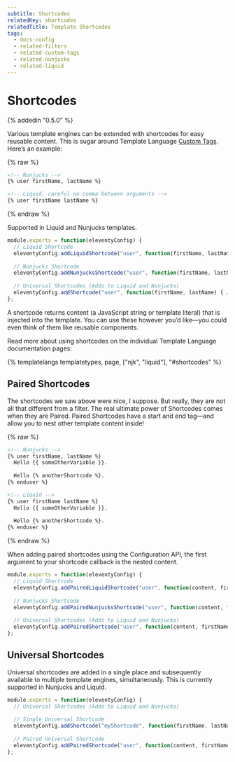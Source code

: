 ```yaml
---
subtitle: Shortcodes
relatedKey: shortcodes
relatedTitle: Template Shortcodes
tags:
  - docs-config
  - related-filters
  - related-custom-tags
  - related-nunjucks
  - related-liquid
---
```

# Shortcodes

{% addedin "0.5.0" %}

Various template engines can be extended with shortcodes for easy reusable content. This is sugar around Template Language [Custom Tags](/docs/custom-tags/). Here’s an example:

{% raw %}
```html
<!-- Nunjucks -->
{% user firstName, lastName %}
```

```html
<!-- Liquid, careful no comma between arguments -->
{% user firstName lastName %}
```
{% endraw %}


Supported in Liquid and Nunjucks templates.

```js
module.exports = function(eleventyConfig) {
  // Liquid Shortcode
  eleventyConfig.addLiquidShortcode("user", function(firstName, lastName) { … });
  
  // Nunjucks Shortcode
  eleventyConfig.addNunjucksShortcode("user", function(firstName, lastName) { … });
  
  // Universal Shortcodes (Adds to Liquid and Nunjucks)
  eleventyConfig.addShortcode("user", function(firstName, lastName) { … });
};
```

A shortcode returns content (a JavaScript string or template literal) that is injected into the template. You can use these however you’d like—you could even think of them like reusable components.

Read more about using shortcodes on the individual Template Language documentation pages:

{% templatelangs templatetypes, page, ["njk", "liquid"], "#shortcodes" %}

## Paired Shortcodes

The shortcodes we saw above were nice, I suppose. But really, they are not all that different from a filter. The real ultimate power of Shortcodes comes when they are Paired. Paired Shortcodes have a start and end tag—and allow you to nest other template content inside!

{% raw %}
```html
<!-- Nunjucks -->
{% user firstName, lastName %}
  Hello {{ someOtherVariable }}.
  
  Hello {% anotherShortcode %}.
{% enduser %}
```

```html
<!-- Liquid -->
{% user firstName lastName %}
  Hello {{ someOtherVariable }}.
  
  Hello {% anotherShortcode %}.
{% enduser %}
```
{% endraw %}

When adding paired shortcodes using the Configuration API, the first argument to your shortcode callback is the nested content.

```js
module.exports = function(eleventyConfig) {
  // Liquid Shortcode
  eleventyConfig.addPairedLiquidShortcode("user", function(content, firstName, lastName) { … });
  
  // Nunjucks Shortcode
  eleventyConfig.addPairedNunjucksShortcode("user", function(content, firstName, lastName) { … });
  
  // Universal Shortcodes (Adds to Liquid and Nunjucks)
  eleventyConfig.addPairedShortcode("user", function(content, firstName, lastName) { … });
};
```

## Universal Shortcodes

Universal shortcodes are added in a single place and subsequently available to multiple template engines, simultaneously. This is currently supported in Nunjucks and Liquid.

```js
module.exports = function(eleventyConfig) {
  // Universal Shortcodes (Adds to Liquid and Nunjucks)
  
  // Single Universal Shortcode
  eleventyConfig.addShortcode("myShortcode", function(firstName, lastName) { … });
  
  // Paired Universal Shortcode
  eleventyConfig.addPairedShortcode("user", function(content, firstName, lastName) { … });
};
```
